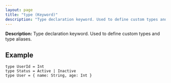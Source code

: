 ```yaml
---
layout: page
title: "type (Keyword)"
description: "Type declaration keyword. Used to define custom types and type aliases."
---
```


**Description:** Type declaration keyword. Used to define custom types and type aliases.

## Example

```osprey
type UserId = Int
type Status = Active | Inactive
type User = { name: String, age: Int }
```
